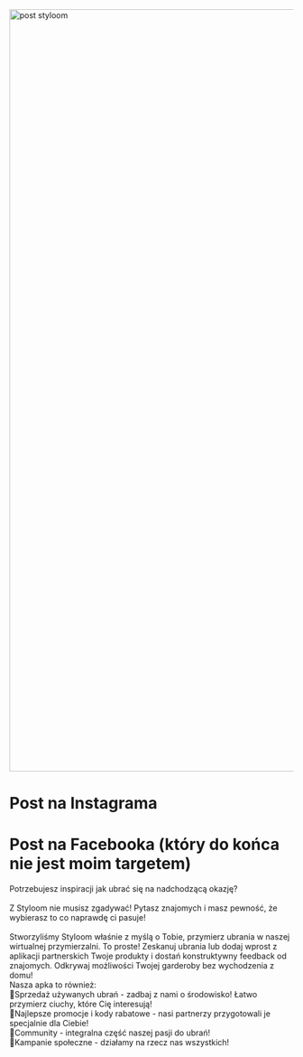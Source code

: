 <img width="1080" height="1350" alt="post styloom" src="https://github.com/user-attachments/assets/1d2a9a79-8bba-41a0-8c4f-25d1ed2354ff" />
<h1>Post na Instagrama</h1>



<h1>Post na Facebooka (który do końca nie jest moim targetem)</h1>

Potrzebujesz inspiracji jak ubrać się na nadchodzącą okazję?</br>
</br>
Z Styloom nie musisz zgadywać! Pytasz znajomych i masz pewność, że wybierasz to co naprawdę ci pasuje!
</br>
</br>Stworzyliśmy Styloom właśnie z myślą o Tobie, przymierz ubrania w naszej wirtualnej przymierzalni. To proste! Zeskanuj ubrania lub dodaj wprost z aplikacji partnerskich Twoje produkty i dostań konstruktywny feedback od znajomych. Odkrywaj możliwości Twojej garderoby bez wychodzenia z domu!
</br>
Nasza apka to również:
</br>
📎Sprzedaż używanych ubrań - zadbaj z nami o środowisko! Łatwo przymierz ciuchy, które Cię interesują!</br>
📎Najlepsze promocje i kody rabatowe - nasi partnerzy przygotowali je specjalnie dla Ciebie!</br>
📎Community - integralna część naszej pasji do ubrań!</br>
📎Kampanie społeczne - działamy na rzecz nas wszystkich!</br>
